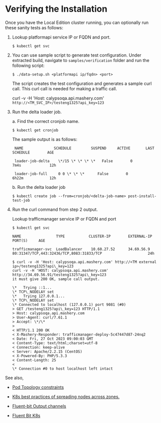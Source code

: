 ﻿---
sidebar_position: 6
---

# Verifying the Installation

<head>
  <meta name="guidename" content="API Management"/>
  <meta name="context" content="GUID-a7a6f20d-2eed-498b-83ff-74c21d6fdc18"/>
</head>

Once you have the Local Edition cluster running, you can optionally run these sanity tests as follows: 

1. Lookup platformapi service IP or FQDN and port. 

   ```
   $ kubectl get svc
   ```

2. You can use sample script to generate test configuration. Under extracted build, navigate to `samples/verification` folder and run the following script:

   ```
   $ ./data-setup.sh <platformapi ip/fqdn> <port>
   ```

   The script creates the test configuration and generates a sample curl call. This curl call is needed for making a traffic call.

   curl -v -H 'Host: calypsoqa.api.mashery.com' `http://<TM_SVC_IP>/testeng1325?api_key=123`

3. Run the delta loader job.

   a. Find the correct cronjob name.

      ```
      $ kubectl get cronjob
      ```

      The sample output is as follows: 

     ```
      NAME              SCHEDULE         SUSPEND     ACTIVE       LAST SCHEDULE        AGE

      loader-job-delta    \*/15 \* \* \* \*   False        0               7m4s             12h

      loader-job-full     0 0 \* \* \*      False        0               6h22m            12h
      ```

   b. Run the delta loader job 

      ```
      $ kubectl create job --from=cronjob/<delta-job-name> post-install-test-job
      ```

4. Run the curl command from step 2 output.

   Lookup trafficmanager service IP or FQDN and port

   ```
   $ kubectl get svc

   NAME                TYPE           CLUSTER-IP        EXTERNAL-IP      PORT(S)     AGE

   trafficmanager-svc  LoadBalancer    10.60.27.52      34.69.56.9 80:31347/TCP,443:32436/TCP,8083:31833/TCP                     24h

   $ curl -v -H 'Host: calypsoqa.api.mashery.com' http://<TM external ip>/testeng1325?api\_key=123
   curl -v -H 'HOST: calypsoqa.api.mashery.com' http://34.69.56.91/testeng1325?api\_key=123
   it must give 200 OK, sample call output.

   \*   Trying ::1...
   \* TCP\_NODELAY set
   \*   Trying 127.0.0.1...
   \* TCP\_NODELAY set
   \* Connected to localhost (127.0.0.1) port 9081 (#0)
   > GET /testeng1325?api\_key=123 HTTP/1.1
   > Host: calypsoqa.api.mashery.com
   > User-Agent: curl/7.61.1
   > Accept: \*/\*
   >
   < HTTP/1.1 200 OK
   < X-Mashery-Responder: trafficmanager-deploy-5c47447d87-24nq2
   < Date: Fri, 27 Oct 2023 09:00:03 GMT
   < Content-Type: text/html;charset=utf-8
   < Connection: keep-alive
   < Server: Apache/2.2.15 (CentOS)
   < X-Powered-By: PHP/5.3.3
   < Content-Length: 25
   <
   \* Connection #0 to host localhost left intact
   ```

See also,

- [Pod Topology constraints](https://kubernetes.io/docs/concepts/scheduling-eviction/topology-spread-constraints/)

- [K8s best practices of spreading nodes across zones.](https://kubernetes.io/docs/setup/best-practices/multiple-zones/)

- [Fluent-bit Output channels](https://docs.fluentbit.io/manual/pipeline/outputs)

- [Fluent Bit K8s](https://docs.fluentbit.io/manual/installation/kubernetes)
